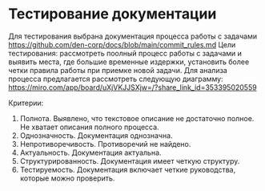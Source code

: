 # Тестирование документации

Для тестирования выбрана документация процесса работы с задачами https://github.com/den-corp/docs/blob/main/commit_rules.md 
Цели тестирования: рассмотреть поолный процесс работы с задачами и выявить места, где большие временные издержки, установить более четки правила работы при приемке новой задачи.
Для анализа процесса предлагается рассмотреть следующую диаграмму: https://miro.com/app/board/uXjVKJJSXjw=/?share_link_id=353395020559

Критерии:
1. Полнота.
Выявлено, что текстовое описание не достаточно полное. Не хватает описания полного процесса.
2. Однозначность. 
Документация однозначна.
3. Непротиворечивость.
Противоречий не найдено.
4. Актуальность.
Документация актуальна.
5. Структурированность.
Документация имеет четкую структуру.
6. Тестируемость. 
Документация включает четкие руководства, которые можно проверить.


